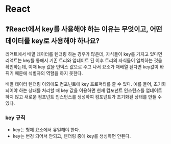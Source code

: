 # React

## ❓React에서 key를 사용해야 하는 이유는 무엇이고, 어떤 데이터를 key로 사용해야 하나요?

리액트에서 배열 데이터를 렌더링 하는 경우가 많은데, 자식들이 key를 가지고 있다면 리액트는 key를 통해서 기존 트리와 업데이트 된 이후 트리의 자식들이 일치하는 것을 확인하는데, 이때 key 값을 인덱스 값으로 주고 나서 요소가 재배열 된다면 key값이 바뀌기 때문에 식별자의 역할을 하지 못한다.

배열 데이터 렌더링 이외에도 컴포넌트에 key 프로퍼티를 줄 수 있다. 예를 들어, 초기화 되어야 하는 상태를 처리할 때 key 값을 이용하면 현재 컴포넌트 인스턴스를 업데이트하지 않고 새로운 컴포넌트 인스턴스를 생성하여 컴포넌트가 초기화된 상태를 만들 수 있다.

### key 규칙

- key는 형제 요소에서 유일해야 한다.
- key는 변경 되어서 안되고, 렌더링 중에 key를 생성하면 안된다.
